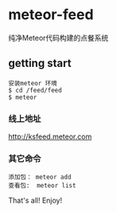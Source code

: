 # meteor-feed
纯净Meteor代码构建的点餐系统
## getting start

```
安装meteor 环境
$ cd /feed/feed
$ meteor
```
### 线上地址
<a href="http://ksfeed.meteor.com" target="_blank">http://ksfeed.meteor.com</a>

### 其它命令
```
添加包： meteor add 
查看包:  meteor list
```

That's all! Enjoy!

